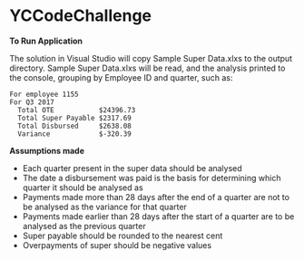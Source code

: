 # YCCodeChallenge

**To Run Application**

The solution in Visual Studio will copy Sample Super Data.xlxs to the output directory. Sample Super Data.xlxs will be read, and the analysis printed to the console, grouping by Employee ID and quarter, such as:

```
For employee 1155
For Q3 2017
  Total OTE           $24396.73
  Total Super Payable $2317.69
  Total Disbursed     $2638.08
  Variance            $-320.39
```

**Assumptions made**
- Each quarter present in the super data should be analysed
- The date a disbursement was paid is the basis for determining which quarter it should be analysed as
- Payments made more than 28 days after the end of a quarter are not to be analysed as the variance for that quarter
- Payments made earlier than 28 days after the start of a quarter are to be analysed as the previous quarter
- Super payable should be rounded to the nearest cent
- Overpayments of super should be negative values
